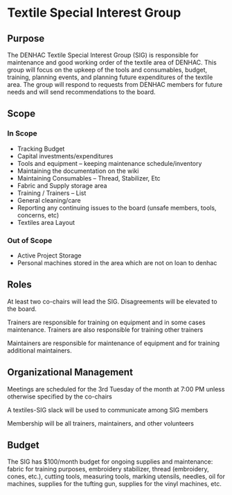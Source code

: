 # Textile Special Interest Group
## Purpose
The DENHAC Textile Special Interest Group (SIG) is responsible for maintenance and good working order of the textile area of DENHAC. This group will focus on the upkeep of the tools and consumables, budget, training, planning events, and planning future expenditures of the textile area. The group will respond to requests from DENHAC members for future needs and will send recommendations to the board.
## Scope
### In Scope
* Tracking Budget
* Capital investments/expenditures 
* Tools and equipment – keeping maintenance schedule/inventory
* Maintaining the documentation on the wiki
* Maintaining Consumables – Thread, Stabilizer, Etc
* Fabric and Supply storage area
* Training / Trainers – List
* General cleaning/care
* Reporting any continuing issues to the board (unsafe members, tools, concerns, etc) 
* Textiles area Layout
### Out of Scope
* Active Project Storage
* Personal machines stored in the area which are not on loan to denhac
## Roles
At least two co-chairs will lead the SIG. Disagreements will be elevated to the board. 

Trainers are responsible for training on equipment and in some cases maintenance. Trainers are also responsible for training other trainers

Maintainers are responsible for maintenance of equipment and for training additional maintainers.
## Organizational Management
Meetings are scheduled for the 3rd Tuesday of the month at 7:00 PM unless otherwise specified by the co-chairs

A textiles-SIG slack will be used to communicate among SIG members

Membership will be all trainers, maintainers, and other volunteers
## Budget
The SIG has $100/month budget for ongoing supplies and maintenance: fabric for training purposes, embroidery stabilizer, thread (embroidery, cones, etc.), cutting tools, measuring tools, marking utensils, needles, oil for machines, supplies for the tufting gun, supplies for the vinyl machines, etc.

